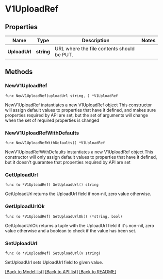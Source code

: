 # V1UploadRef

## Properties

Name | Type | Description | Notes
------------ | ------------- | ------------- | -------------
**UploadUrl** | **string** | URL where the file contents should be PUT. | 

## Methods

### NewV1UploadRef

`func NewV1UploadRef(uploadUrl string, ) *V1UploadRef`

NewV1UploadRef instantiates a new V1UploadRef object
This constructor will assign default values to properties that have it defined,
and makes sure properties required by API are set, but the set of arguments
will change when the set of required properties is changed

### NewV1UploadRefWithDefaults

`func NewV1UploadRefWithDefaults() *V1UploadRef`

NewV1UploadRefWithDefaults instantiates a new V1UploadRef object
This constructor will only assign default values to properties that have it defined,
but it doesn't guarantee that properties required by API are set

### GetUploadUrl

`func (o *V1UploadRef) GetUploadUrl() string`

GetUploadUrl returns the UploadUrl field if non-nil, zero value otherwise.

### GetUploadUrlOk

`func (o *V1UploadRef) GetUploadUrlOk() (*string, bool)`

GetUploadUrlOk returns a tuple with the UploadUrl field if it's non-nil, zero value otherwise
and a boolean to check if the value has been set.

### SetUploadUrl

`func (o *V1UploadRef) SetUploadUrl(v string)`

SetUploadUrl sets UploadUrl field to given value.



[[Back to Model list]](../README.md#documentation-for-models) [[Back to API list]](../README.md#documentation-for-api-endpoints) [[Back to README]](../README.md)


